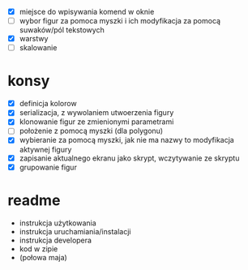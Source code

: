 -[x] miejsce do wpisywania komend w oknie
-[ ] wybor figur za pomoca myszki i ich modyfikacja za pomocą suwaków/pól tekstowych
-[x] warstwy
-[ ] skalowanie
# konsy
-[x] definicja kolorow
-[x] serializacja, z wywolaniem utwoerzenia figury
-[x] klonowanie figur ze zmienionymi parametrami
-[ ] położenie z pomocą myszki (dla polygonu)
-[x] wybieranie za pomocą myszki, jak nie ma nazwy to modyfikacja aktywnej figury
-[x] zapisanie aktualnego ekranu jako skrypt, wczytywanie ze skryptu
-[x] grupowanie figur
# readme
- instrukcja użytkowania
- instrukcja uruchamiania/instalacji
- instrukcja developera
- kod w zipie
- (połowa maja)